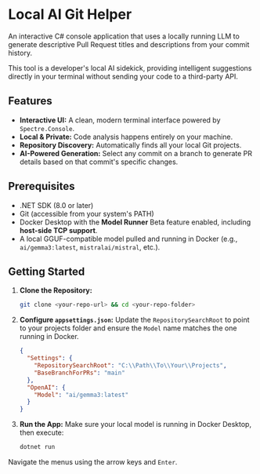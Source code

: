 # Local AI Git Helper

An interactive C# console application that uses a locally running LLM to generate descriptive Pull Request titles and descriptions from your commit history.

This tool is a developer's local AI sidekick, providing intelligent suggestions directly in your terminal without sending your code to a third-party API.

## Features

* **Interactive UI:** A clean, modern terminal interface powered by `Spectre.Console`.
* **Local & Private:** Code analysis happens entirely on your machine.
* **Repository Discovery:** Automatically finds all your local Git projects.
* **AI-Powered Generation:** Select any commit on a branch to generate PR details based on that commit's specific changes.

## Prerequisites

* .NET SDK (8.0 or later)
* Git (accessible from your system's PATH)
* Docker Desktop with the **Model Runner** Beta feature enabled, including **host-side TCP support**.
* A local GGUF-compatible model pulled and running in Docker (e.g., `ai/gemma3:latest`, `mistralai/mistral`, etc.).

## Getting Started

1. **Clone the Repository:**
   ```bash
   git clone <your-repo-url> && cd <your-repo-folder>
   ```

2. **Configure `appsettings.json`:**
   Update the `RepositorySearchRoot` to point to your projects folder and ensure the `Model` name matches the one running in Docker.
   ```json
   {
     "Settings": {
       "RepositorySearchRoot": "C:\\Path\\To\\Your\\Projects",
       "BaseBranchForPRs": "main"
     },
     "OpenAI": {
       "Model": "ai/gemma3:latest"
     }
   }
   ```

3. **Run the App:**
   Make sure your local model is running in Docker Desktop, then execute:
   ```bash
   dotnet run
   ```

Navigate the menus using the arrow keys and `Enter`.
